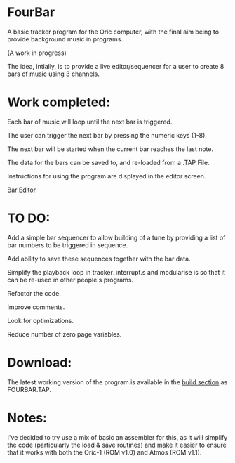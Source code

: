 # FourBar
A basic tracker program for the Oric computer, with the final aim being to provide background music in programs.

(A work in progress)

The idea, intially, is to provide a live editor/sequencer for a user to create 8 bars of music using 3 channels.

Work completed:
===============

Each bar of music will loop until the next bar is triggered. 

The user can trigger the next bar by pressing the numeric keys (1-8).

The next bar will be started when the current bar reaches the last note.

The data for the bars can be saved to, and re-loaded from a .TAP File.

Instructions for using the program are displayed in the editor screen.

[Bar Editor](BarEditor.png)

TO DO:
======
Add a simple bar sequencer to allow building of a tune by providing a list of bar numbers to be triggered in sequence.

Add ability to save these sequences together with the bar data.

Simplify the playback loop in tracker_interrupt.s and modularise is so that it can be re-used in other people's programs.

Refactor the code. 

Improve comments.

Look for optimizations.

Reduce number of zero page variables.


Download:
=========
The latest working version of the program is available in the [build section](/BUILD) as FOURBAR.TAP.


Notes:
======
I've decided to try use a mix of basic an assembler for this, as it will simplify the code (particularly the load & save routines) and make it easier to ensure that it works with both the
Oric-1 (ROM v1.0) and Atmos (ROM v1.1).






